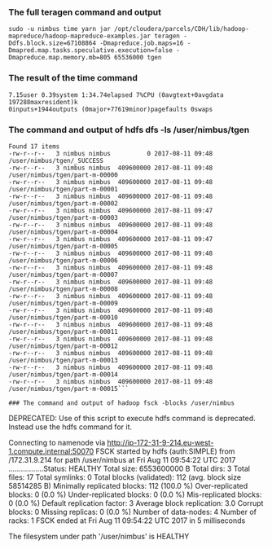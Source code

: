 ### The full teragen command and output

```
sudo -u nimbus time yarn jar /opt/cloudera/parcels/CDH/lib/hadoop-mapreduce/hadoop-mapreduce-examples.jar teragen -Ddfs.block.size=67108864 -Dmapreduce.job.maps=16 -Dmapred.map.tasks.speculative.execution=false -Dmapreduce.map.memory.mb=805 65536000 tgen
```

### The result of the time command

```
7.15user 0.39system 1:34.74elapsed 7%CPU (0avgtext+0avgdata 197288maxresident)k
0inputs+1944outputs (0major+77619minor)pagefaults 0swaps

```

### The command and output of hdfs dfs -ls /user/nimbus/tgen

```
Found 17 items
-rw-r--r--   3 nimbus nimbus          0 2017-08-11 09:48 /user/nimbus/tgen/_SUCCESS
-rw-r--r--   3 nimbus nimbus  409600000 2017-08-11 09:48 /user/nimbus/tgen/part-m-00000
-rw-r--r--   3 nimbus nimbus  409600000 2017-08-11 09:48 /user/nimbus/tgen/part-m-00001
-rw-r--r--   3 nimbus nimbus  409600000 2017-08-11 09:48 /user/nimbus/tgen/part-m-00002
-rw-r--r--   3 nimbus nimbus  409600000 2017-08-11 09:47 /user/nimbus/tgen/part-m-00003
-rw-r--r--   3 nimbus nimbus  409600000 2017-08-11 09:48 /user/nimbus/tgen/part-m-00004
-rw-r--r--   3 nimbus nimbus  409600000 2017-08-11 09:47 /user/nimbus/tgen/part-m-00005
-rw-r--r--   3 nimbus nimbus  409600000 2017-08-11 09:48 /user/nimbus/tgen/part-m-00006
-rw-r--r--   3 nimbus nimbus  409600000 2017-08-11 09:48 /user/nimbus/tgen/part-m-00007
-rw-r--r--   3 nimbus nimbus  409600000 2017-08-11 09:48 /user/nimbus/tgen/part-m-00008
-rw-r--r--   3 nimbus nimbus  409600000 2017-08-11 09:48 /user/nimbus/tgen/part-m-00009
-rw-r--r--   3 nimbus nimbus  409600000 2017-08-11 09:48 /user/nimbus/tgen/part-m-00010
-rw-r--r--   3 nimbus nimbus  409600000 2017-08-11 09:48 /user/nimbus/tgen/part-m-00011
-rw-r--r--   3 nimbus nimbus  409600000 2017-08-11 09:48 /user/nimbus/tgen/part-m-00012
-rw-r--r--   3 nimbus nimbus  409600000 2017-08-11 09:48 /user/nimbus/tgen/part-m-00013
-rw-r--r--   3 nimbus nimbus  409600000 2017-08-11 09:48 /user/nimbus/tgen/part-m-00014
-rw-r--r--   3 nimbus nimbus  409600000 2017-08-11 09:48 /user/nimbus/tgen/part-m-00015```

### The command and output of hadoop fsck -blocks /user/nimbus

```
DEPRECATED: Use of this script to execute hdfs command is deprecated.
Instead use the hdfs command for it.

Connecting to namenode via http://ip-172-31-9-214.eu-west-1.compute.internal:50070
FSCK started by hdfs (auth:SIMPLE) from /172.31.9.214 for path /user/nimbus at Fri Aug 11 09:54:22 UTC 2017
.................Status: HEALTHY
 Total size:	6553600000 B
 Total dirs:	3
 Total files:	17
 Total symlinks:		0
 Total blocks (validated):	112 (avg. block size 58514285 B)
 Minimally replicated blocks:	112 (100.0 %)
 Over-replicated blocks:	0 (0.0 %)
 Under-replicated blocks:	0 (0.0 %)
 Mis-replicated blocks:		0 (0.0 %)
 Default replication factor:	3
 Average block replication:	3.0
 Corrupt blocks:		0
 Missing replicas:		0 (0.0 %)
 Number of data-nodes:		4
 Number of racks:		1
FSCK ended at Fri Aug 11 09:54:22 UTC 2017 in 5 milliseconds


The filesystem under path '/user/nimbus' is HEALTHY
```
